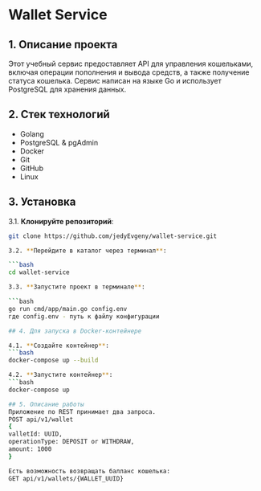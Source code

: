# Wallet Service
## 1. Описание проекта

Этот учебный сервис предоставляет API для управления кошельками, включая операции пополнения и вывода средств, а также получение статуса кошелька. Сервис написан на языке Go и использует PostgreSQL для хранения данных.

## 2. Стек технологий

- Golang
- PostgreSQL & pgAdmin
- Docker
- Git
- GitHub
- Linux

## 3. Установка

3.1. **Клонируйте репозиторий**:
   ```bash
   git clone https://github.com/jedyEvgeny/wallet-service.git

3.2. **Перейдите в каталог через терминал**:

   ```bash
   cd wallet-service

3.3. **Запустите проект в терминале**:

   ```bash
   go run cmd/app/main.go config.env
где config.env - путь к файлу конфигурации

## 4. Для запуска в Docker-контейнере

4.1. **Создайте контейнер**:
   ```bash
   docker-compose up --build

4.2. **Запустите контейнер**:
   ```bash
   docker-compose up

## 5. Описание работы
Приложение по REST принимает два запроса.
POST api/v1/wallet
{
valletId: UUID,
operationType: DEPOSIT or WITHDRAW,
amount: 1000
}

Есть возможность возвращать балланс кошелька:
GET api/v1/wallets/{WALLET_UUID}


